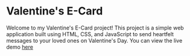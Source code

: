 # Valentine's E-Card

Welcome to my Valentine's E-Card project! 
This project is a simple web application built using HTML, CSS, and JavaScript to send heartfelt messages to your loved ones on Valentine's Day. You can view the live demo [here](https://evanderaimufua.github.io/valentineday/)

